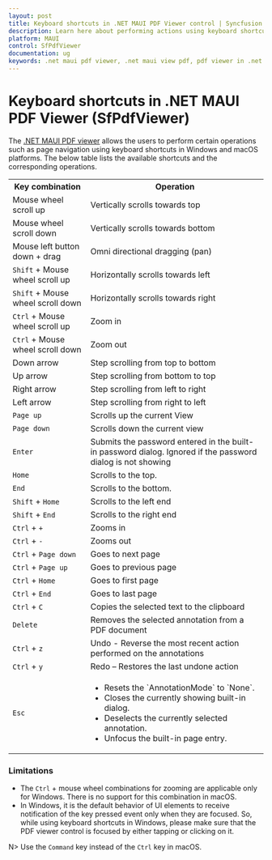 ```yaml
---
layout: post
title: Keyboard shortcuts in .NET MAUI PDF Viewer control | Syncfusion
description: Learn here about performing actions using keyboard shortcuts in Syncfusion .NET MAUI PDF Viewer (SfPdfViewer) control.
platform: MAUI
control: SfPdfViewer
documentation: ug
keywords: .net maui pdf viewer, .net maui view pdf, pdf viewer in .net maui, .net maui open pdf, maui pdf viewer, maui pdf view.
---
```


# Keyboard shortcuts in .NET MAUI PDF Viewer (SfPdfViewer)

The [.NET MAUI PDF viewer](https://www.syncfusion.com/maui-controls/maui-pdf-viewer) allows the users to perform certain operations such as page navigation using keyboard shortcuts in Windows and macOS platforms. The below table lists the available shortcuts and the corresponding operations.

<table>
<tr>
<th>Key combination</th>
<th>Operation</th>
</tr>
<tr>
<td>Mouse wheel scroll up</td>
<td>Vertically scrolls towards top</td>
</tr>
<tr>
<td>Mouse wheel scroll down</td>
<td>Vertically scrolls towards bottom</td>
</tr>
<tr>
<td>Mouse left button down + drag</td>
<td>Omni directional dragging (pan)</td>
</tr>
<tr>
<td><code>Shift</code> + Mouse wheel scroll up</td>
<td>Horizontally scrolls towards left</td>
</tr>
<tr>
<td><code>Shift</code> + Mouse wheel scroll down</td>
<td>Horizontally scrolls towards right</td>
</tr>
<tr>
<td><code>Ctrl</code> + Mouse wheel scroll up</td>
<td>Zoom in</td>
</tr>
<tr>
<td><code>Ctrl</code> + Mouse wheel scroll down</td>
<td>Zoom out</td>
</tr>
<tr>
<td>Down arrow</td>
<td>Step scrolling from top to bottom</td>
</tr>
<tr>
<td>Up arrow</td>
<td>Step scrolling from bottom to top</td>
</tr>
<tr>
<td>Right arrow</td>
<td>Step scrolling from left to right</td>
</tr>
<tr>
<td>Left arrow</td>
<td>Step scrolling from right to left</td>
</tr>
<tr>
<td><code>Page up</code></td>
<td>Scrolls up the current View</td>
</tr>
<tr>
<td><code>Page down</code></td>
<td>Scrolls down the current view</td>
</tr>
<tr>
<td><code>Enter</code></td>
<td>Submits the password entered in the built-in password dialog. Ignored if the password dialog is not showing</td>
</tr>
<tr>
<td><code>Home</code></td>
<td>Scrolls to the top.</td>
</tr>
<tr>
<td><code>End</code></td>
<td>Scrolls to the bottom.</td>
</tr>
<tr>
<td><code>Shift</code> + <code>Home</code></td>
<td>Scrolls to the left end</td>
</tr>
<tr>
<td><code>Shift</code> + <code>End</code></td>
<td>Scrolls to the right end</td>
</tr>
<tr>
<td><code>Ctrl</code> + <code>+</code></td>
<td>Zooms in</td>
</tr>
<tr>
<td><code>Ctrl</code> + <code>-</code></td>
<td>Zooms out</td>
</tr>
<tr>
<td><code>Ctrl</code> + <code>Page down</code></td>
<td>Goes to next page</td>
</tr>
<tr>
<td><code>Ctrl</code> + <code>Page up</code></td>
<td>Goes to previous page</td>
</tr>
<tr>
<td><code>Ctrl</code> + <code>Home</code></td>
<td>Goes to first page</td>
</tr>
<tr>
<td><code>Ctrl</code> + <code>End</code></td>
<td>Goes to last page</td>
</tr>
<tr>
<td><code>Ctrl</code> + <code>C</code></td>
<td>Copies the selected text to the clipboard</td>
</tr>
<tr>
<td><code>Delete</code></td>
<td>Removes the selected annotation from a PDF document</td>
</tr>
<tr>
<td><code>Ctrl</code> + <code>z</code></td>
<td>Undo - Reverse the most recent action performed on the annotations</td>
</tr>
<tr>
<td><code>Ctrl</code> + <code>y</code></td>
<td>Redo – Restores the last undone action</td>
</tr>
<tr>
<td><code>Esc</code></td>
<td>
   <ul>
    <li>Resets the `AnnotationMode` to `None`.</li>   
    <li>Closes the currently showing built-in dialog.</li>
    <li>Deselects the currently selected annotation.</li>
    <li>Unfocus the built-in page entry.</li>
   </ul>
</td>
</tr>
</table>

### Limitations

* The `Ctrl` + mouse wheel combinations for zooming are applicable only for Windows. There is no support for this combination in macOS.
* In Windows, it is the default behavior of UI elements to receive notification of the key pressed event only when they are focused. So, while using keyboard shortcuts in Windows, please make sure that the PDF viewer control is focused by either tapping or clicking on it. 

N> Use the `Command` key instead of the `Ctrl` key in macOS.
